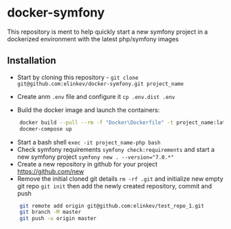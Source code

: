 # docker-symfony
This repository is ment to help quickly start a new symfony project in a dockerized environment with the latest php/symfony images

## Installation

- Start by cloning this repository - `git clone git@github.com:elinkev/docker-symfony.git project_name`

- Create anm `.env` file and configure it `cp .env.dist .env` 

- Build the docker image and launch the containers:
```bash
    docker build --pull --rm -f "Docker\Dockerfile" -t project_name:latest "Docker"
    docmer-compose up
```

- Start a bash shell `exec -it project_name-php bash` 
- Check symfony requirements `symfony check:requirements` and start a new symfony project `symfony new . --version="7.0.*"`
- Create a new repository in github for your project https://github.com/new 
- Remove the initial cloned git details `rm -rf .git` and initialize new empty git repo `git init` then add the newly created repository, commit and push
```bash
    git remote add origin git@github.com:elinkev/test_repo_1.git
    git branch -M master
    git push -u origin master
```